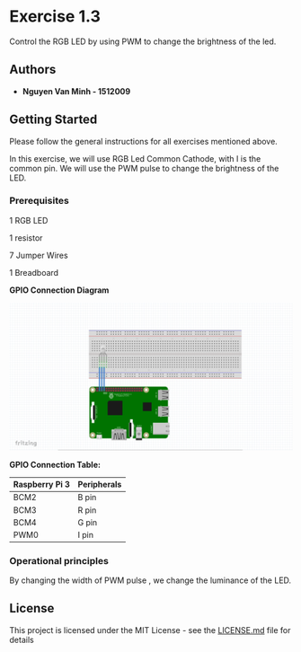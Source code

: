 
# Exercise 1.3

Control the RGB LED by using PWM to change the brightness of the led. 

## Authors

* **Nguyen Van Minh - 1512009**

## Getting Started

Please follow the general instructions for all exercises mentioned above.

In this exercise, we will use RGB Led Common Cathode, with I is the common pin. We will use the PWM pulse to change the brightness of the LED.

### Prerequisites

1 RGB LED

1 resistor

7 Jumper Wires

1 Breadboard

**GPIO Connection Diagram**

![alt text](https://github.com/lefeno/lab_iot/blob/vinh/Images/%5B1.3%5D%20PWM.PNG)

**GPIO Connection Table:**

|Raspberry Pi 3|Peripherals|
|:--|:--|
|BCM2|B pin| 
BCM3|R pin
BCM4|G pin
PWM0|I pin 

### Operational principles

By changing the width of PWM pulse , we change the luminance of the LED.

## License

This project is licensed under the MIT License - see the [LICENSE.md](LICENSE.md) file for details

